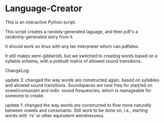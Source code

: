 # Language-Creator

This is an interactive Python script.

This script creates a randoly-generated laguage, and then pdf's a randomly-generated story from it.

It should work on linux with any tex interpreter which can pdflatex.

It still makes semi-gibberish, but we switched to creating words based on a syllable schema, with a prebuilt matrix of allowed sound transitions.


ChangeLog:

update 2: changed the way words are constructed again, based on syllables and allowed sound transitions.  Soundspaces are now freq for start/ed on vowel/consonant and indiv. sound frequencies, which is manageable for someone to create.

update 1: changed the way words are constructed to flow more naturally between vowels and consonants.  Still work to be done on, i.e., starting words with 'rs' or other equivalent weirdnessess.
